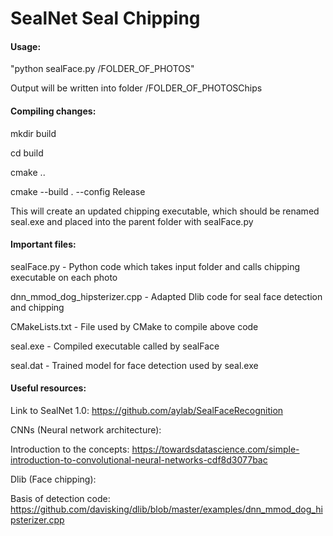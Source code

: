 # SealNet Seal Chipping

#### Usage:

"python sealFace.py /FOLDER_OF_PHOTOS"

Output will be written into folder /FOLDER_OF_PHOTOSChips


#### Compiling changes:
 
mkdir build

cd build

cmake ..

cmake --build . --config Release

This will create an updated chipping executable, which should be renamed seal.exe and placed into the parent folder with sealFace.py


#### Important files:

sealFace.py - Python code which takes input folder and calls chipping executable on each photo

dnn_mmod_dog_hipsterizer.cpp - Adapted Dlib code for seal face detection and chipping

CMakeLists.txt - File used by CMake to compile above code

seal.exe - Compiled executable called by sealFace

seal.dat - Trained model for face detection used by seal.exe



#### Useful resources:

Link to SealNet 1.0:
https://github.com/aylab/SealFaceRecognition

CNNs (Neural network architecture):

Introduction to the concepts: https://towardsdatascience.com/simple-introduction-to-convolutional-neural-networks-cdf8d3077bac

Dlib (Face chipping):

Basis of detection code: https://github.com/davisking/dlib/blob/master/examples/dnn_mmod_dog_hipsterizer.cpp

